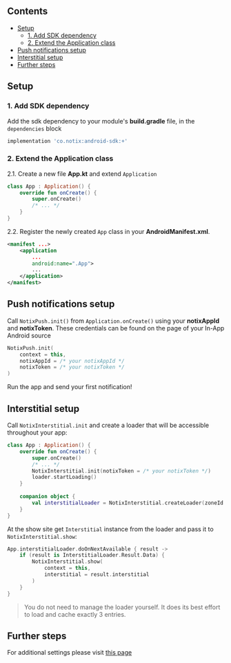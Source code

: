 ## Contents

* [Setup](#setup)
  * [1. Add SDK dependency](#1-add-sdk-dependency)
  * [2. Extend the Application class](#2-extend-the-application-class)
* [Push notifications setup](#push-notifications-setup)
* [Interstitial setup](#interstitial-setup)
* [Further steps](#further-steps)

## Setup

### 1. Add SDK dependency

Add the sdk dependency to your module's **build.gradle** file, in the `dependencies` block

```groovy  
implementation 'co.notix:android-sdk:+'  
```  

### 2. Extend the Application class

2.1. Create a new file **App.kt** and extend `Application`

```kotlin  
class App : Application() {
    override fun onCreate() {   
        super.onCreate()
        /* ... */ 
    }
}   
```  

2.2. Register the newly created `App` class in your **AndroidManifest.xml**.

```xml  
<manifest ...>
    <application
        ...
        android:name=".App"> 
        ... 
    </application>
</manifest>  
```  

## Push notifications setup

Call `NotixPush.init()` from `Application.onCreate()` using your **notixAppId** and **notixToken**. These credentials can be found on the page of your In-App Android source

```kotlin  
NotixPush.init(
    context = this,  
    notixAppId = /* your notixAppId */ 
    notixToken = /* your notixToken */
) 
```

Run the app and send your first notification!

## Interstitial setup

Call `NotixInterstitial.init` and create a loader that will be accessible throughout your app:
```kotlin
class App : Application() {  
    override fun onCreate() {  
        super.onCreate()
        /* ... */
        NotixInterstitial.init(notixToken = /* your notixToken */)  
        loader.startLoading() 
    }  
  
    companion object {  
        val interstitialLoader = NotixInterstitial.createLoader(zoneId = /* your Zone ID */)    
    }  
}
```

At the show site get `Interstitial` instance from the loader and pass it to `NotixInterstitial.show`:
```kotlin
App.interstitialLoader.doOnNextAvailable { result -> 
    if (result is InterstitialLoader.Result.Data) {
        NotixInterstitial.show(  
            context = this,  
            interstitial = result.interstitial
        )
    }
}
```
> You do not need to manage the loader yourself. It does its best effort to load and cache exactly 3 entries.

## Further steps

For additional settings please visit [this page](README.md)